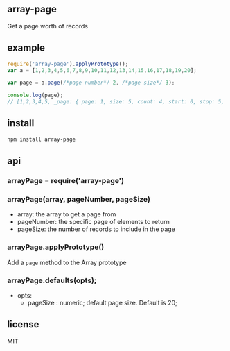 array-page
----------

Get a page worth of records

example
-------

```js
require('array-page').applyPrototype();
var a = [1,2,3,4,5,6,7,8,9,10,11,12,13,14,15,16,17,18,19,20];

var page = a.page(/*page number*/ 2, /*page size*/ 3);

console.log(page);
// [1,2,3,4,5, _page: { page: 1, size: 5, count: 4, start: 0, stop: 5, first: 1, last: 4, next: 2, previous: null } ]

```

install
-------

```bash
npm install array-page
```

api
---

### arrayPage = require('array-page')

### arrayPage(array, pageNumber, pageSize)

* array: the array to get a page from
* pageNumber: the specific page of elements to return
* pageSize: the number of records to include in the page

### arrayPage.applyPrototype()

Add a `page` method to the Array prototype

### arrayPage.defaults(opts);

* opts:
  * pageSize : numeric; default page size. Default is 20;


license
-------

MIT
